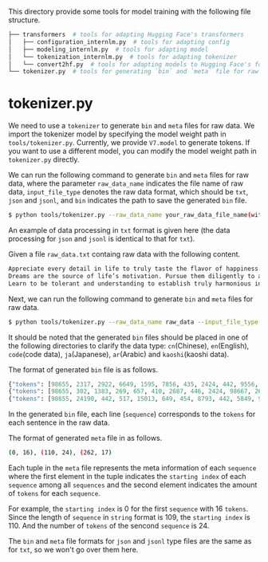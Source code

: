 This directory provide some tools for model training with the following file structure.
```bash
├── transformers  # tools for adapting Hugging Face's transformers
│   ├── configuration_internlm.py  # tools for adapting config
│   ├── modeling_internlm.py  # tools for adapting model
│   └── tokenization_internlm.py  # tools for adapting tokenizer
│   └── convert2hf.py  # tools for adapting models to Hugging Face's format
└── tokenizer.py  # tools for generating `bin` and `meta` file for raw data
```

# tokenizer.py
We need to use a `tokenizer` to generate `bin` and `meta` files for raw data. We import the tokenizer model by specifying the model weight path in `tools/tokenizer.py`. Currently, we provide `V7.model` to generate tokens. If you want to use a different model, you can modify the model weight path in `tokenizer.py` directly.

We can run the following command to generate `bin` and `meta` files for raw data, where the parameter `raw_data_name` indicates the file name of raw data, `input_file_type` denotes the raw data format, which should be `txt`, `json` and `jsonl`, and `bin` indicates the path to save the generated `bin` file.
```bash
$ python tools/tokenizer.py --raw_data_name your_raw_data_file_name(without suffix) --input_file_type 'text' or 'json' or 'jsonl' --bin your_output_bin_path
```

An example of data processing in `txt` format is given here (the data processing for `json` and `jsonl` is identical to that for `txt`).

Given a file `raw_data.txt` containg raw data with the following content.
```bash
Appreciate every detail in life to truly taste the flavor of happiness.
Dreams are the source of life’s motivation. Pursue them diligently to achieve your goals.
Learn to be tolerant and understanding to establish truly harmonious interpersonal relationships.
```
Next, we can run the following command to generate `bin` and `meta` files for raw data.
```bash
$ python tools/tokenizer.py --raw_data_name raw_data --input_file_type 'text' --bin cn/output.bin
```

It should be noted that the generated `bin` files should be placed in one of the following directories to clarify the data type: `cn`(Chinese), `en`(English), `code`(code data), `ja`(Japanese), `ar`(Arabic) and `kaoshi`(kaoshi data).

The format of generated `bin` file is as follows.
```python
{"tokens": [98655, 2317, 2922, 6649, 1595, 7856, 435, 2424, 442, 9556, 12807, 410, 17313, 446, 23331, 95746]}
{"tokens": [98655, 302, 1383, 269, 657, 410, 2687, 446, 2424, 98667, 269, 25220, 281, 523, 1874, 492, 1248, 38127, 4563, 442, 11227, 829, 8980, 95746]}
{"tokens": [98655, 24190, 442, 517, 15013, 649, 454, 8793, 442, 5849, 9556, 17917, 1369, 1084, 29890, 12021, 95746]}
```
In the generated `bin` file, each line (`sequence`) corresponds to the `tokens` for each sentence in the raw data.

The format of generated `meta` file in as follows.
```bash
(0, 16), (110, 24), (262, 17)
```
Each tuple in the `meta` file represents the meta information of each `sequence` where the first element in the tuple indicates the `starting index` of each `sequence` among all `sequences` and the second element indicates the amount of `tokens` for each `sequence`.

For example, the `starting index` is 0 for the first `sequence` with 16 `tokens`. Since the length of `sequence` in `string` format is 109, the `starting index` is 110. And the number of `tokens` of the sencond `sequence` is 24.

The `bin` and `meta` file formats for `json` and `jsonl` type files are the same as for `txt`, so we won't go over them here.
